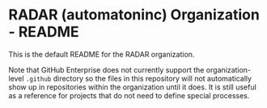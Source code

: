 <!-- Copyright 2020 RADAR, Inc. - All Rights Reserved -->
<!-- Proprietary and confidential -->

# RADAR (automatoninc) Organization - README

This is the default README for the RADAR organization.

Note that GitHub Enterprise does not currently support the organization-level `.github` directory so the files in this repository will not automatically show up in repositories within the organization until it does.  It is still useful as a reference for projects that do not need to define special processes.

